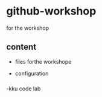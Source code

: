 # github-workshop
for the workshop
## content 
- files forthe workshope
- configuration

  ###
-kku code lab
